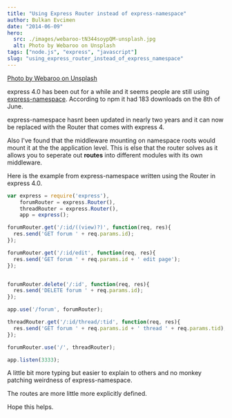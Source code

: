 ```yaml
---
title: "Using Express Router instead of express-namespace"
author: Bulkan Evcimen
date: "2014-06-09"
hero: 
  src: ./images/webaroo-tN344soypQM-unsplash.jpg
  alt: Photo by Webaroo on Unsplash
tags: ["node.js", "express", "javascript"]
slug: "using_express_router_instead_of_express_namespace"
---
```


[Photo by Webaroo on Unsplash](https://unsplash.com/photos/tN344soypQM)


express 4.0 has been out for a while and it seems people are still using
[express-namespace](https://www.npmjs.org/package/express-namespace). According to
npm it had 183 downloads on the 8th of June.

express-namespace hasnt been updated in nearly two years and it can now be
replaced with the Router that comes with express 4.

Also I've found that the middleware mounting on namespace roots would mount it
at the the application level. This is else that the router solves as it allows
you to seperate out __routes__ into different modules with its own middleware.

Here is the example from express-namespace written using the Router in express 4.0.


```javascript
var express = require('express'),
    forumRouter = express.Router(),
    threadRouter = express.Router(),
    app = express();

forumRouter.get('/:id/((view)?)', function(req, res){
  res.send('GET forum ' + req.params.id);
});

forumRouter.get('/:id/edit', function(req, res){
  res.send('GET forum ' + req.params.id + ' edit page');
});


forumRouter.delete('/:id', function(req, res){
  res.send('DELETE forum ' + req.params.id);
});

app.use('/forum', forumRouter);

threadRouter.get('/:id/thread/:tid', function(req, res){
  res.send('GET forum ' + req.params.id + ' thread ' + req.params.tid);
});

forumRouter.use('/', threadRouter);

app.listen(3333);
```


A little bit more typing but easier to explain to others and no monkey patching
weirdness of express-namespace.

The routes are more little more explicitly defined.

Hope this helps.
